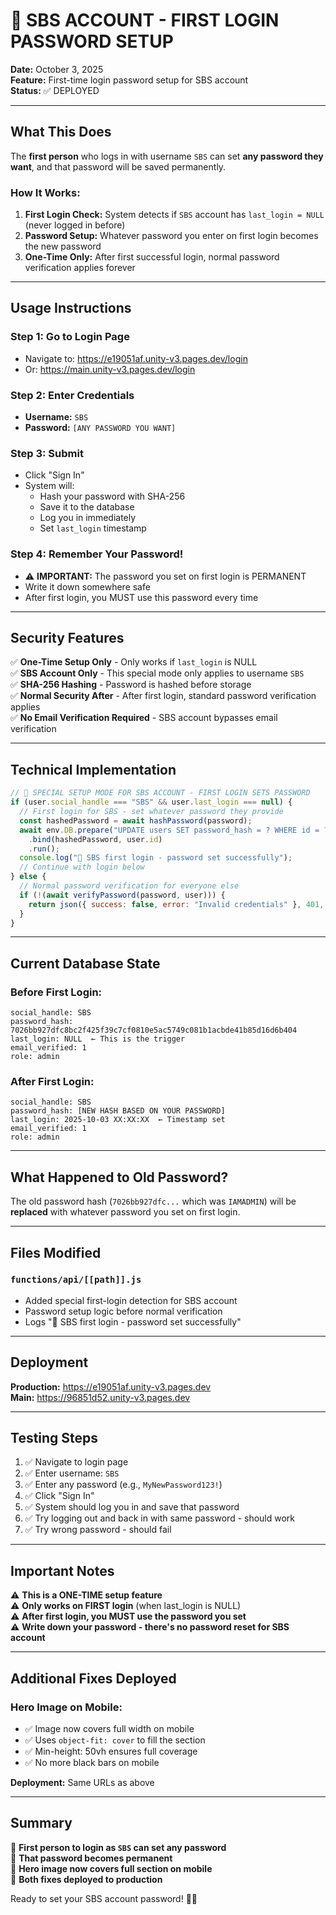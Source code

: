 # 🔐 SBS ACCOUNT - FIRST LOGIN PASSWORD SETUP

**Date:** October 3, 2025  
**Feature:** First-time login password setup for SBS account  
**Status:** ✅ DEPLOYED

---

## **What This Does**

The **first person** who logs in with username `SBS` can set **any password they want**, and that password will be saved permanently.

### **How It Works:**

1. **First Login Check:** System detects if `SBS` account has `last_login = NULL` (never logged in before)
2. **Password Setup:** Whatever password you enter on first login becomes the new password
3. **One-Time Only:** After first successful login, normal password verification applies forever

---

## **Usage Instructions**

### **Step 1: Go to Login Page**

- Navigate to: https://e19051af.unity-v3.pages.dev/login
- Or: https://main.unity-v3.pages.dev/login

### **Step 2: Enter Credentials**

- **Username:** `SBS`
- **Password:** `[ANY PASSWORD YOU WANT]`

### **Step 3: Submit**

- Click "Sign In"
- System will:
  - Hash your password with SHA-256
  - Save it to the database
  - Log you in immediately
  - Set `last_login` timestamp

### **Step 4: Remember Your Password!**

- ⚠️ **IMPORTANT:** The password you set on first login is PERMANENT
- Write it down somewhere safe
- After first login, you MUST use this password every time

---

## **Security Features**

✅ **One-Time Setup Only** - Only works if `last_login` is NULL  
✅ **SBS Account Only** - This special mode only applies to username `SBS`  
✅ **SHA-256 Hashing** - Password is hashed before storage  
✅ **Normal Security After** - After first login, standard password verification applies  
✅ **No Email Verification Required** - SBS account bypasses email verification

---

## **Technical Implementation**

```javascript
// 🎯 SPECIAL SETUP MODE FOR SBS ACCOUNT - FIRST LOGIN SETS PASSWORD
if (user.social_handle === "SBS" && user.last_login === null) {
  // First login for SBS - set whatever password they provide
  const hashedPassword = await hashPassword(password);
  await env.DB.prepare("UPDATE users SET password_hash = ? WHERE id = ?")
    .bind(hashedPassword, user.id)
    .run();
  console.log("🔐 SBS first login - password set successfully");
  // Continue with login below
} else {
  // Normal password verification for everyone else
  if (!(await verifyPassword(password, user))) {
    return json({ success: false, error: "Invalid credentials" }, 401, headers);
  }
}
```

---

## **Current Database State**

### **Before First Login:**

```
social_handle: SBS
password_hash: 7026bb927dfc8bc2f425f39c7cf0810e5ac5749c081b1acbde41b85d16d6b404
last_login: NULL  ← This is the trigger
email_verified: 1
role: admin
```

### **After First Login:**

```
social_handle: SBS
password_hash: [NEW HASH BASED ON YOUR PASSWORD]
last_login: 2025-10-03 XX:XX:XX  ← Timestamp set
email_verified: 1
role: admin
```

---

## **What Happened to Old Password?**

The old password hash (`7026bb927dfc...` which was `IAMADMIN`) will be **replaced** with whatever password you set on first login.

---

## **Files Modified**

### `functions/api/[[path]].js`

- Added special first-login detection for SBS account
- Password setup logic before normal verification
- Logs "🔐 SBS first login - password set successfully"

---

## **Deployment**

**Production:** https://e19051af.unity-v3.pages.dev  
**Main:** https://96851d52.unity-v3.pages.dev

---

## **Testing Steps**

1. ✅ Navigate to login page
2. ✅ Enter username: `SBS`
3. ✅ Enter any password (e.g., `MyNewPassword123!`)
4. ✅ Click "Sign In"
5. ✅ System should log you in and save that password
6. ✅ Try logging out and back in with same password - should work
7. ✅ Try wrong password - should fail

---

## **Important Notes**

⚠️ **This is a ONE-TIME setup feature**  
⚠️ **Only works on FIRST login** (when last_login is NULL)  
⚠️ **After first login, you MUST use the password you set**  
⚠️ **Write down your password - there's no password reset for SBS account**

---

## **Additional Fixes Deployed**

### **Hero Image on Mobile:**

- ✅ Image now covers full width on mobile
- ✅ Uses `object-fit: cover` to fill the section
- ✅ Min-height: 50vh ensures full coverage
- ✅ No more black bars on mobile

**Deployment:** Same URLs as above

---

## **Summary**

🎯 **First person to login as `SBS` can set any password**  
🔐 **That password becomes permanent**  
📱 **Hero image now covers full section on mobile**  
🚀 **Both fixes deployed to production**

Ready to set your SBS account password! 🔑👑
